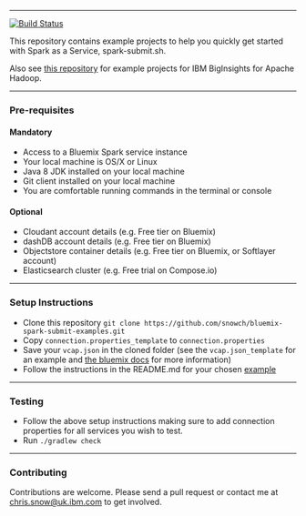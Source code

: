 *********************************************************************

[![Build Status](https://travis-ci.org/snowch/bluemix-spark-submit-examples.png)](https://travis-ci.org/snowch/bluemix-spark-submit-examples)

This repository contains example projects to help you quickly get started with Spark as a Service, spark-submit.sh. 

Also see [this repository](https://github.com/snowch/biginsight-examples/blob/master/README.md) for example projects for IBM BigInsights for Apache Hadoop.

*********************************************************************

### Pre-requisites

#### Mandatory

- Access to a Bluemix Spark service instance
- Your local machine is OS/X or Linux
- Java 8 JDK installed on your local machine
- Git client installed on your local machine
- You are comfortable running commands in the terminal or console

#### Optional

- Cloudant account details (e.g. Free tier on Bluemix)
- dashDB account details (e.g. Free tier on Bluemix)
- Objectstore container details (e.g. Free tier on Bluemix, or Softlayer account)
- Elasticsearch cluster (e.g. Free trial on Compose.io)

*********************************************************************

### Setup Instructions

- Clone this repository `git clone https://github.com/snowch/bluemix-spark-submit-examples.git`
- Copy `connection.properties_template` to `connection.properties`
- Save your `vcap.json` in the cloned folder (see the `vcap.json_template` for an example and [the bluemix docs](https://console.ng.bluemix.net/docs/services/AnalyticsforApacheSpark/index-gentopic3.html#genTopProcId4) for more information)
- Follow the instructions in the README.md for your chosen [example](./examples/README.md)

*********************************************************************

### Testing

 - Follow the above setup instructions making sure to add connection properties for all services you wish to test.
 - Run `./gradlew check`

*********************************************************************

### Contributing

Contributions are welcome.  Please send a pull request or contact me at chris.snow@uk.ibm.com to get involved.
